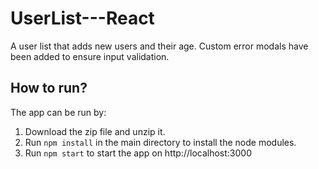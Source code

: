 # UserList---React

A user list that adds new users and their age.
Custom error modals have been added to ensure input validation. 

## How to run?

The app can be run by:
1. Download the zip file and unzip it.
2. Run `npm install` in the main directory to install the node modules.
3. Run `npm start` to start the app on http://localhost:3000
